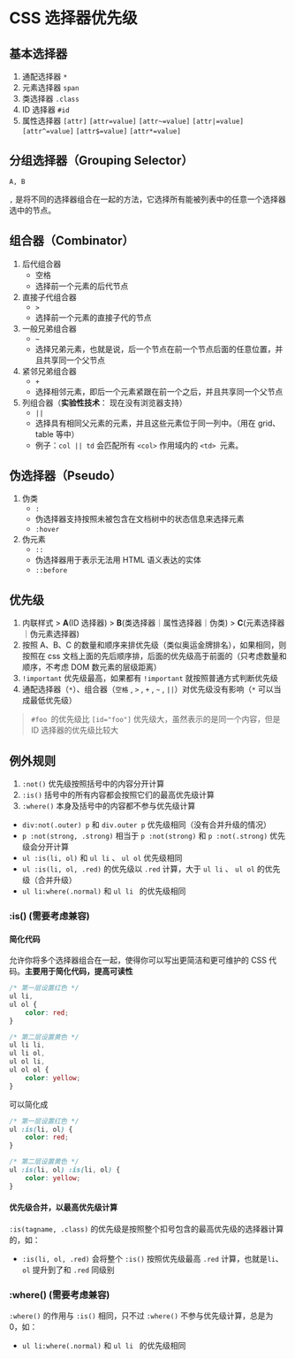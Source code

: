 # CSS 选择器优先级

## 基本选择器

1. 通配选择器 `*`
2. 元素选择器 `span`
3. 类选择器 `.class`
4. ID 选择器 `#id`
5. 属性选择器 `[attr]` `[attr=value]` `[attr~=value]` `[attr|=value]` `[attr^=value]` `[attr$=value]` `[attr*=value]`

## 分组选择器（Grouping Selector）

`A, B`

`,` 是将不同的选择器组合在一起的方法，它选择所有能被列表中的任意一个选择器选中的节点。

## 组合器（Combinator）

1. 后代组合器
    - 空格
    - 选择前一个元素的后代节点
2. 直接子代组合器
    - `>`
    - 选择前一个元素的直接子代的节点
3. 一般兄弟组合器
    - `~`
    - 选择兄弟元素，也就是说，后一个节点在前一个节点后面的任意位置，并且共享同一个父节点
4. 紧邻兄弟组合器
    - `+`
    - 选择相邻元素，即后一个元素紧跟在前一个之后，并且共享同一个父节点
5. 列组合器（**实验性技术**： 现在没有浏览器支持）
    - `||`
    - 选择具有相同父元素的元素，并且这些元素位于同一列中。（用在 grid、table 等中）
    - 例子：`col || td` 会匹配所有 `<col>` 作用域内的 `<td> `元素。

## 伪选择器（Pseudo）

1. 伪类
    - `:`
    - 伪选择器支持按照未被包含在文档树中的状态信息来选择元素
    - `:hover`
2. 伪元素
    - `::`
    - 伪选择器用于表示无法用 HTML 语义表达的实体
    - `::before`

## 优先级

1. 内联样式 > **A**(ID 选择器) > **B**(类选择器｜属性选择器｜伪类) > **C**(元素选择器｜伪元素选择器)
2. 按照 A、B、C 的数量和顺序来排优先级（类似奥运金牌排名），如果相同，则按照在 css 文档上面的先后顺序排，后面的优先级高于前面的（只考虑数量和顺序，不考虑 DOM 数元素的层级距离）
3. `!important` 优先级最高，如果都有 `!important` 就按照普通方式判断优先级
4. 通配选择器（`*`）、组合器（`空格` , `>` , `+` , `~` , `||`）对优先级没有影响（`*` 可以当成最低优先级）

> `#foo `的优先级比 `[id="foo"]` 优先级大，虽然表示的是同一个内容，但是 ID 选择器的优先级比较大

## 例外规则

1. `:not()` 优先级按照括号中的内容分开计算
2. `:is()` 括号中的所有内容都会按照它们的最高优先级计算
3. `:where()` 本身及括号中的内容都不参与优先级计算

-   `div:not(.outer) p` 和 `div.outer p` 优先级相同（没有合并升级的情况）
-   `p :not(strong, .strong)` 相当于 `p :not(strong)` 和 `p :not(.strong)` 优先级会分开计算
-   `ul :is(li, ol)` 和 `ul li` 、 `ul ol` 优先级相同
-   `ul :is(li, ol, .red)` 的优先级以 `.red` 计算，大于 `ul li` 、 `ul ol` 的优先级（合并升级）
-   `ul li:where(.normal)` 和 `ul li ` 的优先级相同

### :is() (需要考虑兼容)

#### 简化代码

允许你将多个选择器组合在一起，使得你可以写出更简洁和更可维护的 CSS 代码。**主要用于简化代码，提高可读性**

```css
/* 第一层设置红色 */
ul li,
ul ol {
    color: red;
}

/* 第二层设置黄色 */
ul li li,
ul li ol,
ul ol li,
ul ol ol {
    color: yellow;
}
```

可以简化成

```css
/* 第一层设置红色 */
ul :is(li, ol) {
    color: red;
}

/* 第二层设置黄色 */
ul :is(li, ol) :is(li, ol) {
    color: yellow;
}
```

#### 优先级合并，以最高优先级计算

`:is(tagname, .class)` 的优先级是按照整个扣号包含的最高优先级的选择器计算的，如：

-   `:is(li, ol, .red)` 会将整个 `:is()` 按照优先级最高 `.red` 计算，也就是`li`、`ol` 提升到了和 `.red` 同级别

### :where() (需要考虑兼容)

`:where()` 的作用与 `:is()` 相同，只不过 `:where()` 不参与优先级计算，总是为 0，如：

-   `ul li:where(.normal)` 和 `ul li ` 的优先级相同
